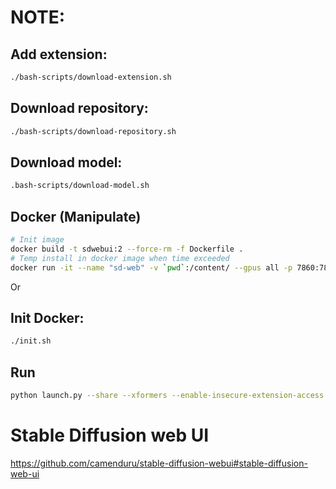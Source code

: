 
# NOTE:
## Add extension: 
```sh 
./bash-scripts/download-extension.sh
```
## Download repository:

```sh
./bash-scripts/download-repository.sh
```

## Download model:

```sh
.bash-scripts/download-model.sh
```

## Docker (Manipulate)
```sh
# Init image
docker build -t sdwebui:2 --force-rm -f Dockerfile .
# Temp install in docker image when time exceeded 
docker run -it --name "sd-web" -v `pwd`:/content/ --gpus all -p 7860:7860/tcp sdwebui:2
```

Or 

## Init Docker:
```sh
./init.sh
```

<!-- ## Prepare environment
```sh
wget http://launchpadlibrarian.net/367274644/libgoogle-perftools-dev_2.5-2.2ubuntu3_amd64.deb
wget https://launchpad.net/ubuntu/+source/google-perftools/2.5-2.2ubuntu3/+build/14795286/+files/google-perftools_2.5-2.2ubuntu3_all.deb
wget https://launchpad.net/ubuntu/+source/google-perftools/2.5-2.2ubuntu3/+build/14795286/+files/libtcmalloc-minimal4_2.5-2.2ubuntu3_amd64.deb
wget https://launchpad.net/ubuntu/+source/google-perftools/2.5-2.2ubuntu3/+build/14795286/+files/libgoogle-perftools4_2.5-2.2ubuntu3_amd64.deb
apt install -qq libunwind8-dev
dpkg -i *.deb
%env LD_PRELOAD=libtcmalloc.so
!rm *.deb

apt-get -y install -qq aria2
pip install -q --pre xformers
pip install -q --pre triton

``` -->


## Run
```sh
python launch.py --share --xformers --enable-insecure-extension-access --theme dark --remotemoe --share
```


# Stable Diffusion web UI
https://github.com/camenduru/stable-diffusion-webui#stable-diffusion-web-ui